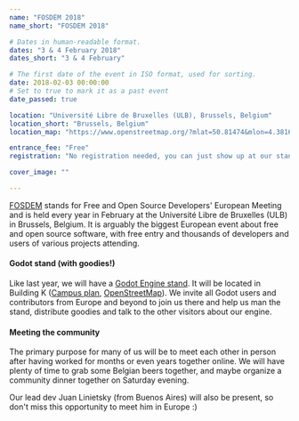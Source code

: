 ```yaml
---
name: "FOSDEM 2018"
name_short: "FOSDEM 2018"

# Dates in human-readable format.
dates: "3 & 4 February 2018"
dates_short: "3 & 4 February"

# The first date of the event in ISO format, used for sorting.
date: 2018-02-03 00:00:00
# Set to true to mark it as a past event
date_passed: true

location: "Université Libre de Bruxelles (ULB), Brussels, Belgium"
location_short: "Brussels, Belgium"
location_map: "https://www.openstreetmap.org/?mlat=50.81474&mlon=4.38164#map=17/50.81474/4.38164"

entrance_fee: "Free"
registration: "No registration needed, you can just show up at our stand and say hello, but we'd be glad if you would [fill this form](https://framaforms.org/registration-for-godotcon-2018-1512567025) anyway so that we know who to expect."

cover_image: ""

---
```


<p>
	<a href="https://fosdem.org">FOSDEM</a> stands for Free and Open Source Developers' European Meeting and is
	held every year in February at the Université Libre de Bruxelles (ULB) in Brussels, Belgium.
	It is arguably the biggest European event about free and open source software, with free entry and thousands
	of developers and users of various projects attending.
</p>

<h4>Godot stand (with goodies!)</h4>

<p>
	Like last year, we will have a <a href="https://fosdem.org/2018/stands/">Godot&nbsp;Engine stand</a>. It will
	be located in Building K (<a href="https://fosdem.org/2018/schedule/buildings/#k">Campus plan</a>,
	<a href="https://www.openstreetmap.org/?mlat=50.81474&mlon=4.38164#map=17/50.81474/4.38164">OpenStreetMap</a>).
	We invite all Godot users and contributors from Europe and beyond to join us there and help us man the stand,
	distribute goodies and talk to the other visitors about our engine.
</p>

<h4>Meeting the community</h4>

<p>
	The primary purpose for many of us will be to meet each other in person after having worked for months or
	even years together online. We will have plenty of time to grab some Belgian beers together, and maybe
	organize a community dinner together on Saturday evening.
</p>

<p>
	Our lead dev Juan Linietsky (from Buenos Aires) will also be present, so don't miss this opportunity to meet
	him in Europe :)
</p>
